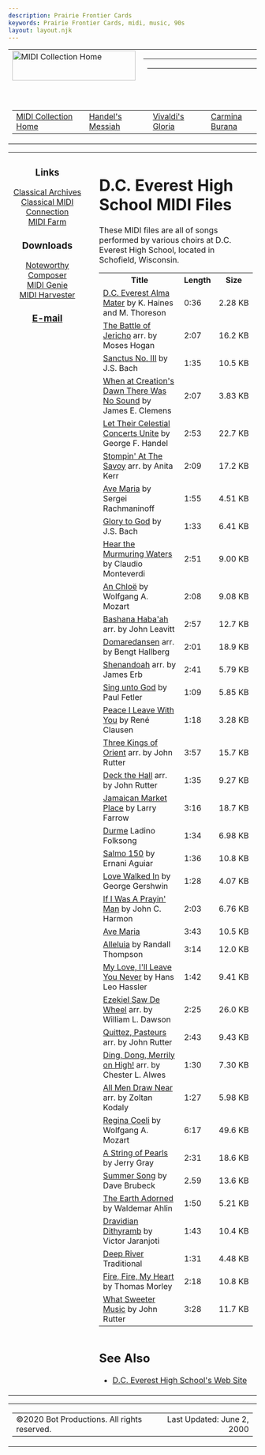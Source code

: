 ```yaml
---
description: Prairie Frontier Cards
keywords: Prairie Frontier Cards, midi, music, 90s
layout: layout.njk
---
```

<body onload="if(ToolBar_Supported) loadTB();"><script src="../scripts/toolbar.js" type="text/javascript"></script><script src="../scripts/global.js" type="text/javascript"></script><script src="custom.js" type="text/javascript"></script><table border="0" cellpadding="0" cellspacing="0" id="toptable" width="100%"><tr><td class="nolineheight" rowspan="2" style="width:250px;height:60px" valign="top"><a href="music.html"><img alt="MIDI Collection Home" height="60" src="/assets/botproductions/images/midiban.gif" width="250"/></a></td><td align="right" style="height:20px" valign="top"><table border="0" cellpadding="0" cellspacing="0" style="text-align:left;height:20px"><tr style="vertical-align:middle"><td class="bpmenucell"><table border="0" cellpadding="0" cellspacing="0"><tr style="height:18px;vertical-align:middle"><td class="bpmenudiv"></td><td><div class="bpmenuitemdiv" id="bpMenuProducts"><a href="../main/index.html#products">Products</a></div></td><td class="bpmenudiv"></td><td><div class="bpmenuitemdiv" id="bpMenuUtilities"><a href="../main/index.html#utilities">Utilities</a></div></td><td class="bpmenudiv"></td><td><div class="bpmenuitemdiv" id="bpMenuAbout"><a href="../main/about.html">About</a></div></td><td class="bpmenudiv"></td><td><div class="bpmenuitemdiv" id="bpMenuSites"><a href="../main/index.html#sites">Bot Productions Sites</a></div></td></tr></table></td></tr></table></td></tr><tr><td align="right" class="nolineheight" colspan="2" style="height:40px" valign="top"><a href="../main/index.html"><img alt="Bot Productions Home" height="40" src="/assets/botproductions/images/bmws.gif" width="112"/></a></td></tr><tr><td class="icpmenu" colspan="4" valign="middle"><table border="0" cellpadding="0" cellspacing="0"><tr style="height:18px;vertical-align:middle"><td><div class="icpmenuitemdiv" id="icpMenuHome"><a href="music.html">MIDI Collection Home</a></div></td><td class="icpmenudiv"></td><td><div class="icpmenuitemdiv" id="icpMenuMessiah"><a href="messiah.html">Handel's Messiah</a></div></td><td class="icpmenudiv"></td><td><div class="icpmenuitemdiv" id="icpMenuGloria"><a href="vgloria.html">Vivaldi's Gloria</a></div></td><td class="icpmenudiv"></td><td><div class="icpmenuitemdiv" id="icpMenuCarmina"><a href="carmina.html">Carmina Burana</a></div></td><td class="icpmenudiv"></td><td><div class="icpmenuitemdiv" id="icpMenuSchool"><a href="school.html">School Selections</a></div></td><td class="icpmenudiv"></td><td></td></tr></table></td></tr></table><div id="maindiv"><table border="0" cellpadding="0" cellspacing="0" id="maintable"><tr><td align="center" class="sbmaincell" valign="top"><div class="sbmaindiv"><h3>Links</h3><div><a class="nav" href="http://www.classicalarchives.com/midi.html">Classical Archives</a><br/><a class="nav" href="http://www.midiworld.com/classic.htm/index.htm">Classical MIDI Connection</a><br/><a class="nav" href="http://www.midifarm.com">MIDI Farm</a><br/></div><p><h3>Downloads</h3><div><a class="nav" href="http://www.noteworthycomposer.com">Noteworthy Composer</a><br/><a class="nav" href="http://download.cnet.com/MIDI-Genie/3000-2139_4-10013960.html">MIDI Genie</a><br/><a class="nav" href="http://www.seafield-technologies.com/">MIDI Harvester</a><br/></div><p><h3><a href="mailto:mail@botproductions.com">E-mail</a></h3></p></p></div><img alt="" height="1" src="/assets/botproductions/images/1ptrans.gif" width="142"/></td><td class="sbdiv" valign="top"><img alt="" height="1" src="../images/1ptrans.gif" width="2"/></td><td class="bodycell bodydiv" valign="top"><h1>D.C. Everest High School MIDI Files</h1><p>
	These MIDI files are all of songs performed by various choirs at D.C. Everest High School, located in Schofield, Wisconsin.
<p>
<table class="bmws center"><tr><th>Title</th><th>Length</th><th>Size</th></tr><tr><td><a href="/assets/botproductions/midi/dc_everest_alma_mater.mid">D.C. Everest Alma Mater</a> by K. Haines and M. Thoreson</td><td>0:36</td><td>2.28 KB</td></tr><tr><td><a href="/assets/botproductions/midi/the_battle_of_jericho.mid">The Battle of Jericho</a> arr. by Moses Hogan</td><td>2:07</td><td>16.2 KB</td></tr><tr><td><a href="/assets/botproductions/midi/sanctus_no_iii.mid">Sanctus No. III</a> by J.S. Bach</td><td>1:35</td><td>10.5 KB</td></tr><tr><td><a href="/assets/botproductions/midi/when_at_creations_dawn.mid">When at Creation's Dawn There Was No Sound</a> by James E. Clemens</td><td>2:07</td><td>3.83 KB</td></tr><tr><td><a href="/assets/botproductions/midi/let_their_celestial_concerts_unite.mid">Let Their Celestial Concerts Unite</a> by George F. Handel</td><td>2:53</td><td>22.7 KB</td></tr><tr><td><a href="/assets/botproductions/midi/stompin_at_the_savoy.mid">Stompin' At The Savoy</a> arr. by Anita Kerr</td><td>2:09</td><td>17.2 KB</td></tr><tr><td><a href="/assets/botproductions/midi/ave_maria_rachmaninoff.mid">Ave Maria</a> by Sergei Rachmaninoff</td><td>1:55</td><td>4.51 KB</td></tr><tr><td><a href="/assets/botproductions/midi/glory_to_god.mid">Glory to God</a> by J.S. Bach</td><td>1:33</td><td>6.41 KB</td></tr><tr><td><a href="/assets/botproductions/midi/hear_the_murmuring_waters.mid">Hear the Murmuring Waters</a> by Claudio Monteverdi</td><td>2:51</td><td>9.00 KB</td></tr><tr><td><a href="/assets/botproductions/midi/an_chloe.mid">An Chloë</a> by Wolfgang A. Mozart</td><td>2:08</td><td>9.08 KB</td></tr><tr><td><a href="/assets/botproductions/midi/bashana_habaah.mid">Bashana Haba'ah</a> arr. by John Leavitt</td><td>2:57</td><td>12.7 KB</td></tr><tr><td><a href="/assets/botproductions/midi/domaredansen.mid">Domaredansen</a> arr. by Bengt Hallberg</td><td>2:01</td><td>18.9 KB</td></tr><tr><td><a href="/assets/botproductions/midi/shenandoah.mid">Shenandoah</a> arr. by James Erb</td><td>2:41</td><td>5.79 KB</td></tr><tr><td><a href="/assets/botproductions/midi/sing_unto_god.mid">Sing unto God</a> by Paul Fetler</td><td>1:09</td><td>5.85 KB</td></tr><tr><td><a href="/assets/botproductions/midi/peace_i_leave_with_you.mid">Peace I Leave With You</a> by René Clausen</td><td>1:18</td><td>3.28 KB</td></tr><tr><td><a href="/assets/botproductions/midi/three_kings_of_orient.mid">Three Kings of Orient</a> arr. by John Rutter</td><td>3:57</td><td>15.7 KB</td></tr><tr><td><a href="/assets/botproductions/midi/deck_the_hall.mid">Deck the Hall</a> arr. by John Rutter</td><td>1:35</td><td>9.27 KB</td></tr><tr><td><a href="/assets/botproductions/midi/jamaican_market_place.mid">Jamaican Market Place</a> by Larry Farrow</td><td>3:16</td><td>18.7 KB</td></tr><tr><td><a href="/assets/botproductions/midi/durme_durme.mid">Durme</a> Ladino Folksong</td><td>1:34</td><td>6.98 KB</td></tr><tr><td><a href="/assets/botproductions/midi/salmo_150.mid">Salmo 150</a> by Ernani Aguiar</td><td>1:36</td><td>10.8 KB</td></tr><tr><td><a href="/assets/botproductions/midi/love_walked_in.mid">Love Walked In</a> by George Gershwin</td><td>1:28</td><td>4.07 KB</td></tr><tr><td><a href="/assets/botproductions/midi/if_i_was_a_prayin_man.mid">If I Was A Prayin' Man</a> by John C. Harmon</td><td>2:03</td><td>6.76 KB</td></tr><tr><td><a href="/assets/botproductions/midi/ave_maria.mid">Ave Maria</a></td><td>3:43</td><td>10.5 KB</td></tr><tr><td><a href="/assets/botproductions/midi/alleluia.mid">Alleluia</a> by Randall Thompson</td><td>3:14</td><td>12.0 KB</td></tr><tr><td><a href="/assets/botproductions/midi/mylove.mid">My Love, I'll Leave You Never</a> by Hans Leo Hassler</td><td>1:42</td><td>9.41 KB</td></tr><tr><td><a href="/assets/botproductions/midi/ezekiel.mid">Ezekiel Saw De Wheel</a> arr. by William L. Dawson</td><td>2:25</td><td>26.0 KB</td></tr><tr><td><a href="/assets/botproductions/midi/quittez_pasteurs.mid">Quittez, Pasteurs</a> arr. by John Rutter</td><td>2:43</td><td>9.43 KB</td></tr><tr><td><a href="/assets/botproductions/midi/ding_dong_merrily_on_high.mid">Ding, Dong, Merrily on High!</a> arr. by Chester L. Alwes</td><td>1:30</td><td>7.30 KB</td></tr><tr><td><a href="/assets/botproductions/midi/all_men_draw_near.mid">All Men Draw Near</a> arr. by Zoltan Kodaly</td><td>1:27</td><td>5.98 KB</td></tr><tr><td><a href="/assets/botproductions/midi/regina.mid">Regina Coeli</a> by Wolfgang A. Mozart</td><td>6:17</td><td>49.6 KB</td></tr><tr><td><a href="/assets/botproductions/midi/pearls.mid">A String of Pearls</a> by Jerry Gray</td><td>2:31</td><td>18.6 KB</td></tr><tr><td><a href="/assets/botproductions/midi/summer.mid">Summer Song</a> by Dave Brubeck</td><td>2.59</td><td>13.6 KB</td></tr><tr><td><a href="/assets/botproductions/midi/earthado.mid">The Earth Adorned</a> by Waldemar Ahlin</td><td>1:50</td><td>5.21 KB</td></tr><tr><td><a href="/assets/botproductions/midi/dravid.mid">Dravidian Dithyramb</a> by Victor Jaranjoti</td><td>1:43</td><td>10.4 KB</td></tr><tr><td><a href="/assets/botproductions/midi/dpriver.mid">Deep River</a> Traditional</td><td>1:31</td><td>4.48 KB</td></tr><tr><td><a href="/assets/botproductions/midi/firefire.mid">Fire, Fire, My Heart</a> by Thomas Morley</td><td>2:18</td><td>10.8 KB</td></tr><tr><td><a href="/assets/botproductions/midi/sweeter.mid">What Sweeter Music</a> by John Rutter</td><td>3:28</td><td>11.7 KB</td></tr></table><p class="hr"><img alt=" " class="hr" height="1" src="/assets/botproductions/images/dotted.gif" width="308"/><h2>See Also</h2>
<ul>
<li><a href="http://www.dce.k12.wi.us/">D.C. Everest High School's Web Site</a></li>
</ul>
<!--PAGE CONTENT ENDS HERE------------>
<p>
<p class="lastpara"></p></p></p></p></p></td></tr></table></div><table border="0" cellpadding="0" cellspacing="0" width="100%"><tr><td class="icpmenu"><table border="0" cellpadding="0" cellspacing="0" width="100%"><tr style="height:18px;vertical-align:middle"><td><span class="icpmenutext">©2020 Bot Productions.  All rights reserved.</span></td><td align="right"><span class="icpmenutext">Last Updated: <span id="spnUpdated2">June 2, 2000</span></span></td></tr></table></td></tr></table></body>